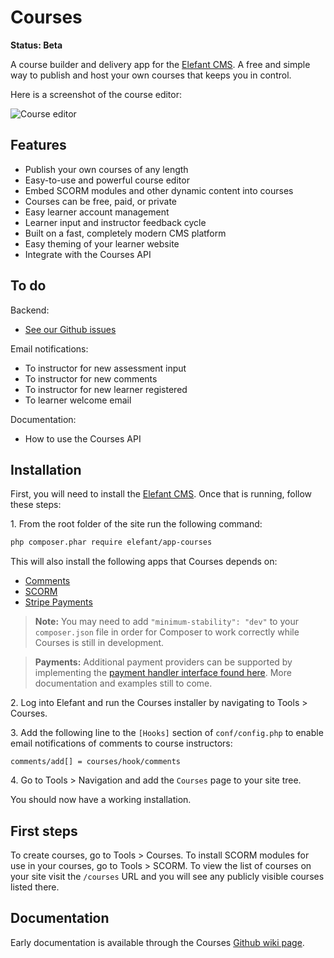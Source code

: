 # Courses

**Status: Beta**

A course builder and delivery app for the [Elefant CMS](http://www.elefantcms.com/).
A free and simple way to publish and host your own courses that keeps you in control.

Here is a screenshot of the course editor:

![Course editor](https://raw.github.com/jbroadway/courses/master/pix/screenshot-editor.png)

## Features

* Publish your own courses of any length
* Easy-to-use and powerful course editor
* Embed SCORM modules and other dynamic content into courses
* Courses can be free, paid, or private
* Easy learner account management
* Learner input and instructor feedback cycle
* Built on a fast, completely modern CMS platform
* Easy theming of your learner website
* Integrate with the Courses API

## To do

Backend:

* [See our Github issues](https://github.com/jbroadway/courses/issues?state=open)

Email notifications:

* To instructor for new assessment input
* To instructor for new comments
* To instructor for new learner registered
* To learner welcome email

Documentation:

* How to use the Courses API

## Installation

First, you will need to install the [Elefant CMS](http://www.elefantcms.com/download).
Once that is running, follow these steps:

1\. From the root folder of the site run the following command:

```bash
php composer.phar require elefant/app-courses
```

This will also install the following apps that Courses depends on:

* [Comments](https://github.com/jbroadway/comments)
* [SCORM](https://github.com/jbroadway/scorm)
* [Stripe Payments](https://github.com/jbroadway/stripe)

> **Note:** You may need to add `"minimum-stability": "dev"` to your `composer.json`
> file in order for Composer to work correctly while Courses is still in development.

> **Payments:** Additional payment providers can be supported by implementing the
> [payment handler interface found here](https://github.com/jbroadway/stripe#creating-a-member-payment-or-subscription-form).
> More documentation and examples still to come.

2\. Log into Elefant and run the Courses installer by navigating to Tools > Courses.

3\. Add the following line to the `[Hooks]` section of `conf/config.php` to enable
email notifications of comments to course instructors:

```
comments/add[] = courses/hook/comments
```

4\. Go to Tools > Navigation and add the `Courses` page to your site tree.

You should now have a working installation.

## First steps

To create courses, go to Tools > Courses. To install SCORM modules for use in your
courses, go to Tools > SCORM. To view the list of courses on your site visit the
`/courses` URL and you will see any publicly visible courses listed there.

## Documentation

Early documentation is available through the Courses [Github wiki page](https://github.com/jbroadway/courses/wiki).
